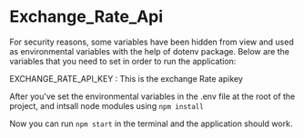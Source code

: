 # Exchange_Rate_Api



For security reasons, some variables have been hidden from view and used as environmental variables with the help of dotenv package. Below are the variables that you need to set in order to run the application:

EXCHANGE_RATE_API_KEY : This is the exchange Rate apikey



After you've set the environmental variables in the .env file at the root of the project, and intsall node modules using  `npm install`

Now you can run `npm start` in the terminal and the application should work.
